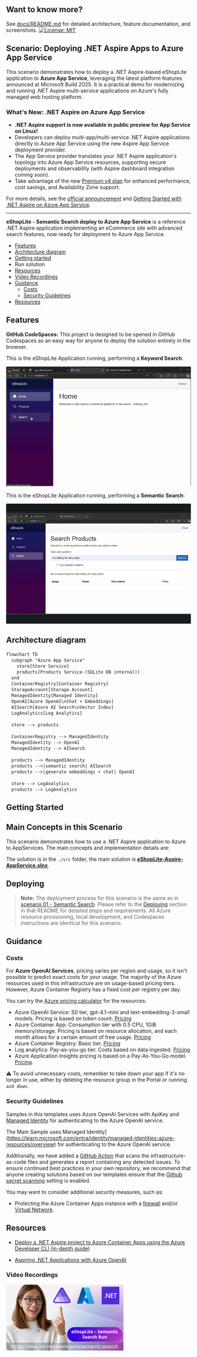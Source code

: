## Want to know more?

See [docs/README.md](./docs/README.md) for detailed architecture, feature documentation, and screenshots.
[![License: MIT](https://img.shields.io/badge/License-MIT-yellow.svg)](/LICENSE)

## Scenario: Deploying .NET Aspire Apps to Azure App Service

This scenario demonstrates how to deploy a .NET Aspire-based eShopLite application to **Azure App Service**, leveraging the latest platform features announced at Microsoft Build 2025. It is a practical demo for modernizing and running .NET Aspire multi-service applications on Azure's fully managed web hosting platform.

### What's New: .NET Aspire on Azure App Service

- **.NET Aspire support is now available in public preview for App Service on Linux!**
- Developers can deploy multi-app/multi-service .NET Aspire applications directly to Azure App Service using the new Aspire App Service deployment provider.
- The App Service provider translates your .NET Aspire application's topology into Azure App Service resources, supporting secure deployments and observability (with Aspire dashboard integration coming soon).
- Take advantage of the new [Premium v4 plan](https://aka.ms/Build25/blog/Premiumv4) for enhanced performance, cost savings, and Availability Zone support.

For more details, see the [official announcement](https://techcommunity.microsoft.com/blog/appsonazureblog/whats-new-in-azure-app-service-at-msbuild-2025/4412465) and [Getting Started with .NET Aspire on Azure App Service](https://aka.ms/Build25/blog/AspireAppService).

---

**eShopLite - Semantic Search deploy to Azure App Service** is a reference .NET Aspire application implementing an eCommerce site with advanced search features, now ready for deployment to Azure App Service.

- [Features](#features)
- [Architecture diagram](#architecture-diagram)
- [Getting started](#getting-started)
- Run solution
- [Resources](#resources)
- [Video Recordings](#video-recordings)
- [Guidance](#guidance)
  - [Costs](#costs)
  - [Security Guidelines](#security-guidelines)
- [Resources](#resources)

## Features

**GitHub CodeSpaces:** This project is designed to be opened in GitHub Codespaces as an easy way for anyone to deploy the solution entirely in the browser.

This is the eShopLite Application running, performing a **Keyword Search**:

![eShopLite Application running doing search using keyword search](./images/05eShopLite-SearchKeyWord.gif)

This is the eShopLite Application running, performing a **Semantic Search**:

![eShopLite Application running doing search using keyword search](./images/06eShopLite-SearchSemantic.gif)

## Architecture diagram

  ```mermaid
  flowchart TD
    subgraph "Azure App Service"
      store[Store Service]
      products[Products Service-(SQLite DB internal)]
    end
    ContainerRegistry[Container Registry]
    StorageAccount[Storage Account]
    ManagedIdentity[Managed Identity]
    OpenAI[Azure OpenAI\nChat + Embeddings]
    AISearch[Azure AI Search\nVector Index]
    LogAnalytics[Log Analytics]

    store --> products

    ContainerRegistry --> ManagedIdentity
    ManagedIdentity --> OpenAI
    ManagedIdentity --> AISearch

    products --> ManagedIdentity
    products -->|semantic search| AISearch
    products -->|generate embeddings + chat| OpenAI

    store --> LogAnalytics
    products --> LogAnalytics
  ```

## Getting Started

## Main Concepts in this Scenario

This scenario demonstrates how to use a .NET Aspire application to Azure to AppServices. The main concepts and implementation details are:

The solution is in the `./src` folder, the main solution is **[eShopLite-Aspire-AppService.slnx](./src/eShopLite-Aspire-AppService.slnx)**.

## Deploying

> **Note:** The deployment process for this scenario is the same as in [scenario 01 - Semantic Search](../01-SemanticSearch/README.md). Please refer to the [Deploying](../01-SemanticSearch/README.md#deploying) section in that README for detailed steps and requirements. All Azure resource provisioning, local development, and Codespaces instructions are identical for this scenario.

## Guidance

### Costs

For **Azure OpenAI Services**, pricing varies per region and usage, so it isn't possible to predict exact costs for your usage.
The majority of the Azure resources used in this infrastructure are on usage-based pricing tiers.
However, Azure Container Registry has a fixed cost per registry per day.

You can try the [Azure pricing calculator](https://azure.com/e/2176802ea14941e4959eae8ad335aeb5) for the resources:

- Azure OpenAI Service: S0 tier, gpt-4.1-mini and text-embedding-3-small models. Pricing is based on token count. [Pricing](https://azure.microsoft.com/pricing/details/cognitive-services/openai-service/)
- Azure Container App: Consumption tier with 0.5 CPU, 1GiB memory/storage. Pricing is based on resource allocation, and each month allows for a certain amount of free usage. [Pricing](https://azure.microsoft.com/pricing/details/container-apps/)
- Azure Container Registry: Basic tier. [Pricing](https://azure.microsoft.com/pricing/details/container-registry/)
- Log analytics: Pay-as-you-go tier. Costs based on data ingested. [Pricing](https://azure.microsoft.com/pricing/details/monitor/)
- Azure Application Insights pricing is based on a Pay-As-You-Go model. [Pricing](https://learn.microsoft.com/azure/azure-monitor/logs/cost-logs).

⚠️ To avoid unnecessary costs, remember to take down your app if it's no longer in use, either by deleting the resource group in the Portal or running `azd down`.

### Security Guidelines

Samples in this templates uses Azure OpenAI Services with ApiKey and [Managed Identity](https://learn.microsoft.com/entra/identity/managed-identities-azure-resources/overview) for authenticating to the Azure OpenAI service.

The Main Sample uses Managed Identity](https://learn.microsoft.com/entra/identity/managed-identities-azure-resources/overview) for authenticating to the Azure OpenAI service.

Additionally, we have added a [GitHub Action](https://github.com/microsoft/security-devops-action) that scans the infrastructure-as-code files and generates a report containing any detected issues. To ensure continued best practices in your own repository, we recommend that anyone creating solutions based on our templates ensure that the [Github secret scanning](https://docs.github.com/code-security/secret-scanning/about-secret-scanning) setting is enabled.

You may want to consider additional security measures, such as:

- Protecting the Azure Container Apps instance with a [firewall](https://learn.microsoft.com/azure/container-apps/waf-app-gateway) and/or [Virtual Network](https://learn.microsoft.com/azure/container-apps/networking?tabs=workload-profiles-env%2Cazure-cli).

## Resources

- [Deploy a .NET Aspire project to Azure Container Apps using the Azure Developer CLI (in-depth guide)](https://learn.microsoft.com/dotnet/aspire/deployment/azure/aca-deployment-azd-in-depth)

- [Aspiring .NET Applications with Azure OpenAI](https://learn.microsoft.com/shows/azure-developers-dotnet-aspire-day-2024/aspiring-dotnet-applications-with-azure-openai)

### Video Recordings

[![Run eShopLite Semantic Search in Minutes with .NET Aspire & GitHub Codespaces 🚀](./images/90ytrunfromcodespaces.png)](https://youtu.be/T9HwjVIDPAE)
